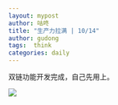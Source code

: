 ```yaml
---
layout: mypost
author: 咕咚
title: "生产力拉满 | 10/14"
author: gudong
tags:  think
categories: daily
---
```


双链功能开发完成，自己先用上。

![](https://tva1.sinaimg.cn/large/008vxvgGly1h76y7uzv35j30u00qrglz.jpg)


